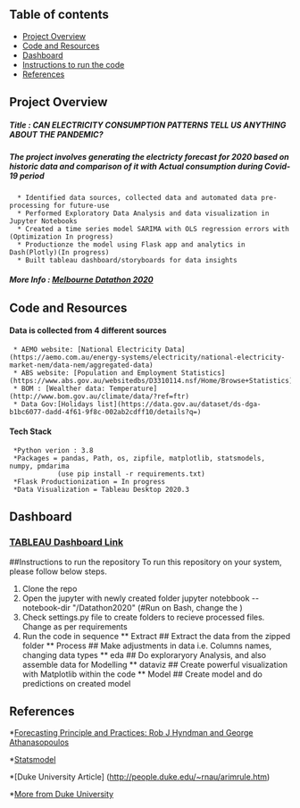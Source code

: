 ## Table of contents
* [Project Overview](#ProjectOverview)
* [Code and Resources](#CodeandResources)
* [Dashboard](#Dashboard)
* [Instructions to run the code](#Instructionstorunthecode)
* [References](#References)

## Project Overview
##### Title : CAN ELECTRICITY CONSUMPTION PATTERNS TELL US ANYTHING ABOUT THE PANDEMIC?
##### The project involves generating the electricty forecast for 2020 based on historic data and comparison of it with Actual consumption during Covid-19 period
      * Identified data sources, collected data and automated data pre-processing for future-use
      * Performed Exploratory Data Analysis and data visualization in Jupyter Notebooks
      * Created a time series model SARIMA with OLS regression errors with (Optimization In progress)
      * Productionze the model using Flask app and analytics in Dash(Plotly)(In progress)
      * Built tableau dashboard/storyboards for data insights

 ##### More Info : [Melbourne Datathon 2020](http://www.datasciencemelbourne.com/datathon/2020_challengea/)

## Code and Resources
#### Data is collected from 4 different sources
     * AEMO website: [National Electricity Data] (https://aemo.com.au/energy-systems/electricity/national-electricity-market-nem/data-nem/aggregated-data)
     * ABS website: [Population and Employment Statistics] (https://www.abs.gov.au/websitedbs/D3310114.nsf/Home/Browse+Statistics)
     * BOM : [Wealther data: Temperature] (http://www.bom.gov.au/climate/data/?ref=ftr)
     * Data Gov:[Holidays list](https://data.gov.au/dataset/ds-dga-b1bc6077-dadd-4f61-9f8c-002ab2cdff10/details?q=)

#### Tech Stack
     *Python verion : 3.8
     *Packages = pandas, Path, os, zipfile, matplotlib, statsmodels, numpy, pmdarima 
                (use pip install -r requirements.txt)
     *Flask Productionization = In progress
     *Data Visualization = Tableau Desktop 2020.3

## Dashboard
### [TABLEAU Dashboard Link](https://public.tableau.com/profile/raman4374#!/vizhome/ElectricityConsumption_Australia/ElectricityConsumption)


##Instructions to run the repository
To run this repository on your system, please follow below steps.
1. Clone the repo
2. Open the jupyter with newly created folder
   jupyter notebbook --notebook-dir "<path>/Datathon2020" (#Run on Bash, change the <path>)
3. Check settings.py file to create folders to recieve processed files. Change as per requirements
4. Run the code in sequence
 ** Extract  ## Extract the data from the zipped folder
 ** Process  ## Make adjustments in data i.e. Columns names, changing data types
 ** eda      ## Do exploraryory Analysis, and also assemble data for Modelling
 ** dataviz  ## Create powerful visualization with Matplotlib within the code
 ** Model    ## Create model and do predictions on created model
    

## References

*[Forecasting Principle and Practices: Rob J Hyndman and George Athanasopoulos](https://otexts.com/fpp2/)

*[Statsmodel](https://towardsdatascience.com/regression-with-arima-errors-3fc06f383d73#:~:text=%20Using%20Python%20and%20statsmodels%20to%20build%20a,fit...%205%20STEP%205%3A%20Prediction.%20%20More%20)

*[Duke University Article] (http://people.duke.edu/~rnau/arimrule.htm)

*[More from Duke University](http://people.duke.edu/~rnau/411arim.htm)
